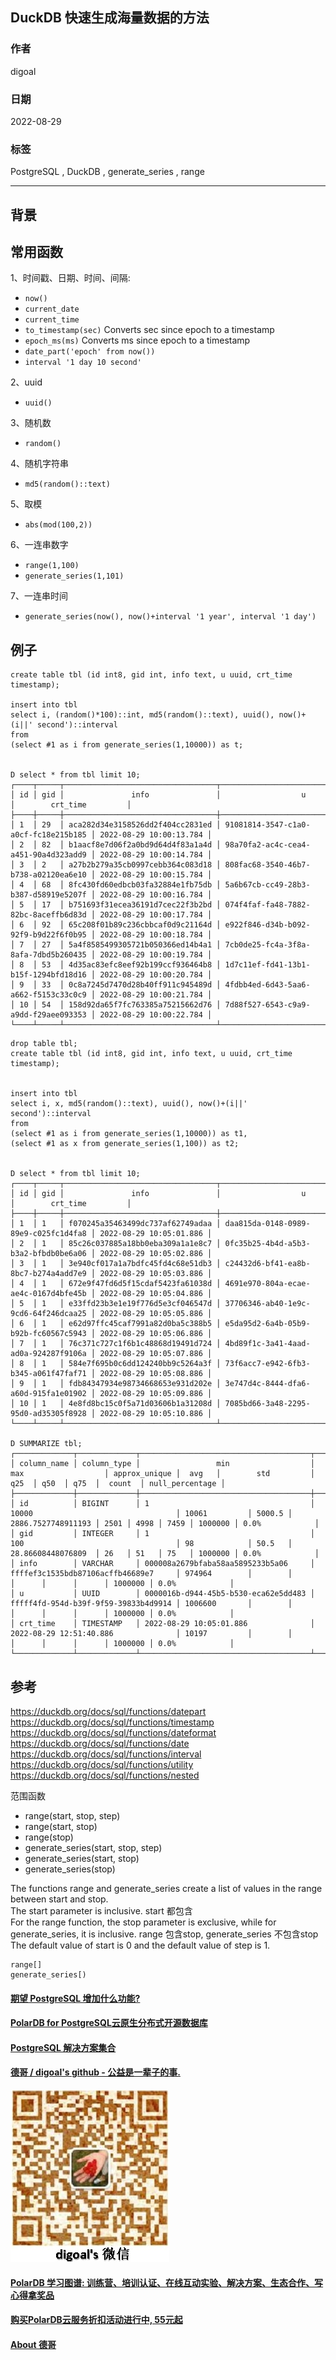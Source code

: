 ## DuckDB 快速生成海量数据的方法      
      
### 作者      
digoal      
      
### 日期      
2022-08-29      
      
### 标签      
PostgreSQL , DuckDB , generate_series , range      
      
----      
      
## 背景      
    
## 常用函数    
    
1、时间戳、日期、时间、间隔:     
- `now()`    
- `current_date`    
- `current_time`    
- `to_timestamp(sec)` Converts sec since epoch to a timestamp    
- `epoch_ms(ms)` Converts ms since epoch to a timestamp    
- `date_part('epoch' from now())`     
- `interval '1 day 10 second'`     
    
    
2、uuid    
- `uuid()`    
    
3、随机数    
- `random()`    
    
4、随机字符串    
- `md5(random()::text)`    
    
5、取模    
- `abs(mod(100,2))`     
    
6、一连串数字    
- `range(1,100)`    
- `generate_series(1,101)`    
    
7、一连串时间    
- `generate_series(now(), now()+interval '1 year', interval '1 day')`    
    
    
## 例子      
```    
create table tbl (id int8, gid int, info text, u uuid, crt_time timestamp);    
    
insert into tbl     
select i, (random()*100)::int, md5(random()::text), uuid(), now()+(i||' second')::interval    
from     
(select #1 as i from generate_series(1,10000)) as t;     
    
    
D select * from tbl limit 10;    
┌────┬─────┬──────────────────────────────────┬──────────────────────────────────────┬─────────────────────────┐    
│ id │ gid │               info               │                  u                   │        crt_time         │    
├────┼─────┼──────────────────────────────────┼──────────────────────────────────────┼─────────────────────────┤    
│ 1  │ 29  │ aca282d34e3158526dd2f404cc2831ed │ 91081814-3547-c1a0-a0cf-fc18e215b185 │ 2022-08-29 10:00:13.784 │    
│ 2  │ 82  │ b1aacf8e7d06f2a0bd9d64d4f83a1a4d │ 98a70fa2-ac4c-cea4-a451-90a4d323add9 │ 2022-08-29 10:00:14.784 │    
│ 3  │ 2   │ a27b2b279a35cb0997cebb364c083d18 │ 808fac68-3540-46b7-b738-a02120ea6e10 │ 2022-08-29 10:00:15.784 │    
│ 4  │ 68  │ 8fc430fd60edbcb03fa32884e1fb75db │ 5a6b67cb-cc49-28b3-b387-d58919e5207f │ 2022-08-29 10:00:16.784 │    
│ 5  │ 17  │ b751693f31ecea36191d7cec22f3b2bd │ 074f4faf-fa48-7882-82bc-8aceffb6d83d │ 2022-08-29 10:00:17.784 │    
│ 6  │ 92  │ 65c208f01b89c236cbbcaf0d9c21164d │ e922f846-d34b-b092-92f9-b9d22f6f0b95 │ 2022-08-29 10:00:18.784 │    
│ 7  │ 27  │ 5a4f8585499305721b050366ed14b4a1 │ 7cb0de25-fc4a-3f8a-8afa-7dbd5b260435 │ 2022-08-29 10:00:19.784 │    
│ 8  │ 53  │ 4d35ac83efc8eef92b199ccf936464b8 │ 1d7c11ef-fd41-13b1-b15f-1294bfd18d16 │ 2022-08-29 10:00:20.784 │    
│ 9  │ 33  │ 0c8a7245d7470d28b40ff911c945489d │ 4fdbb4ed-6d43-5aa6-a662-f5153c33c0c9 │ 2022-08-29 10:00:21.784 │    
│ 10 │ 54  │ 158d92da65f7fc763385a75215662d76 │ 7d88f527-6543-c9a9-a9dd-f29aee093353 │ 2022-08-29 10:00:22.784 │    
└────┴─────┴──────────────────────────────────┴──────────────────────────────────────┴─────────────────────────┘    
```    
    
    
```    
drop table tbl;    
create table tbl (id int8, gid int, info text, u uuid, crt_time timestamp);    
    
    
insert into tbl     
select i, x, md5(random()::text), uuid(), now()+(i||' second')::interval    
from     
(select #1 as i from generate_series(1,10000)) as t1,    
(select #1 as x from generate_series(1,100)) as t2;     
    
    
D select * from tbl limit 10;    
┌────┬─────┬──────────────────────────────────┬──────────────────────────────────────┬─────────────────────────┐    
│ id │ gid │               info               │                  u                   │        crt_time         │    
├────┼─────┼──────────────────────────────────┼──────────────────────────────────────┼─────────────────────────┤    
│ 1  │ 1   │ f070245a35463499dc737af62749adaa │ daa815da-0148-0989-89e9-c025fc1d4fa8 │ 2022-08-29 10:05:01.886 │    
│ 2  │ 1   │ 85c26c037885a18bb0eba309a1a1e8c7 │ 0fc35b25-4b4d-a5b3-b3a2-bfbdb0be6a06 │ 2022-08-29 10:05:02.886 │    
│ 3  │ 1   │ 3e940cf017a1a7bdfc45fd4c68e51db3 │ c24432d6-bf41-ea8b-8bc7-b274a4add7e9 │ 2022-08-29 10:05:03.886 │    
│ 4  │ 1   │ 672e9f47fd6d5f15cdaf5423fa61038d │ 4691e970-804a-ecae-ae4c-0167d4bfe45b │ 2022-08-29 10:05:04.886 │    
│ 5  │ 1   │ e33ffd23b3e1e19f776d5e3cf046547d │ 37706346-ab40-1e9c-9cd6-64f246dcaa25 │ 2022-08-29 10:05:05.886 │    
│ 6  │ 1   │ e62d97ffc45caf7991a82d0ba5c388b5 │ e5da95d2-6a4b-05b9-b92b-fc60567c5943 │ 2022-08-29 10:05:06.886 │    
│ 7  │ 1   │ 76c371c727c1f6b1c48868d19491d724 │ 4bd89f1c-3a41-4aad-ad0a-924287f9106a │ 2022-08-29 10:05:07.886 │    
│ 8  │ 1   │ 584e7f695b0c6dd124240bb9c5264a3f │ 73f6acc7-e942-6fb3-b345-a061f47faf71 │ 2022-08-29 10:05:08.886 │    
│ 9  │ 1   │ fdb84347934e98734668653e931d202e │ 3e747d4c-8444-dfa6-a60d-915fa1e01902 │ 2022-08-29 10:05:09.886 │    
│ 10 │ 1   │ 4e8fd8bc15c0f5a71d03606b1a31208d │ 7085bd66-3a48-2295-95d0-ad35305f8928 │ 2022-08-29 10:05:10.886 │    
└────┴─────┴──────────────────────────────────┴──────────────────────────────────────┴─────────────────────────┘    
  
D SUMMARIZE tbl;  
┌─────────────┬─────────────┬──────────────────────────────────────┬──────────────────────────────────────┬───────────────┬────────┬────────────────────┬──────┬──────┬──────┬─────────┬─────────────────┐  
│ column_name │ column_type │                 min                  │                 max                  │ approx_unique │  avg   │        std         │ q25  │ q50  │ q75  │  count  │ null_percentage │  
├─────────────┼─────────────┼──────────────────────────────────────┼──────────────────────────────────────┼───────────────┼────────┼────────────────────┼──────┼──────┼──────┼─────────┼─────────────────┤  
│ id          │ BIGINT      │ 1                                    │ 10000                                │ 10061         │ 5000.5 │ 2886.7527748911193 │ 2501 │ 4998 │ 7459 │ 1000000 │ 0.0%            │  
│ gid         │ INTEGER     │ 1                                    │ 100                                  │ 98            │ 50.5   │ 28.86608448076809  │ 26   │ 51   │ 75   │ 1000000 │ 0.0%            │  
│ info        │ VARCHAR     │ 000008a2679bfaba58aa5895233b5a06     │ ffffef3c1535bdb87106acffb46689e7     │ 974964        │        │                    │      │      │      │ 1000000 │ 0.0%            │  
│ u           │ UUID        │ 0000016b-d944-45b5-b530-eca62e5dd483 │ fffff4fd-954d-b39f-9f59-39833b4d9914 │ 1006600       │        │                    │      │      │      │ 1000000 │ 0.0%            │  
│ crt_time    │ TIMESTAMP   │ 2022-08-29 10:05:01.886              │ 2022-08-29 12:51:40.886              │ 10197         │        │                    │      │      │      │ 1000000 │ 0.0%            │  
└─────────────┴─────────────┴──────────────────────────────────────┴──────────────────────────────────────┴───────────────┴────────┴────────────────────┴──────┴──────┴──────┴─────────┴─────────────────┘  
```    
    
## 参考    
    
https://duckdb.org/docs/sql/functions/datepart    
https://duckdb.org/docs/sql/functions/timestamp    
https://duckdb.org/docs/sql/functions/dateformat    
https://duckdb.org/docs/sql/functions/date    
https://duckdb.org/docs/sql/functions/interval    
https://duckdb.org/docs/sql/functions/utility    
https://duckdb.org/docs/sql/functions/nested    
    
范围函数    
- range(start, stop, step)    
- range(start, stop)    
- range(stop)    
- generate_series(start, stop, step)    
- generate_series(start, stop)    
- generate_series(stop)    
    
The functions range and generate_series create a list of values in the range between start and stop.     
The start parameter is inclusive. start 都包含    
For the range function, the stop parameter is exclusive, while for generate_series, it is inclusive. range 包含stop, generate_series 不包含stop    
The default value of start is 0 and the default value of step is 1.    
    
```    
range[]    
generate_series[)    
```    
    
  
#### [期望 PostgreSQL 增加什么功能?](https://github.com/digoal/blog/issues/76 "269ac3d1c492e938c0191101c7238216")
  
  
#### [PolarDB for PostgreSQL云原生分布式开源数据库](https://github.com/ApsaraDB/PolarDB-for-PostgreSQL "57258f76c37864c6e6d23383d05714ea")
  
  
#### [PostgreSQL 解决方案集合](https://yq.aliyun.com/topic/118 "40cff096e9ed7122c512b35d8561d9c8")
  
  
#### [德哥 / digoal's github - 公益是一辈子的事.](https://github.com/digoal/blog/blob/master/README.md "22709685feb7cab07d30f30387f0a9ae")
  
  
![digoal's wechat](../pic/digoal_weixin.jpg "f7ad92eeba24523fd47a6e1a0e691b59")
  
  
#### [PolarDB 学习图谱: 训练营、培训认证、在线互动实验、解决方案、生态合作、写心得拿奖品](https://www.aliyun.com/database/openpolardb/activity "8642f60e04ed0c814bf9cb9677976bd4")
  
  
#### [购买PolarDB云服务折扣活动进行中, 55元起](https://www.aliyun.com/activity/new/polardb-yunparter?userCode=bsb3t4al "e0495c413bedacabb75ff1e880be465a")
  
  
#### [About 德哥](https://github.com/digoal/blog/blob/master/me/readme.md "a37735981e7704886ffd590565582dd0")
  
